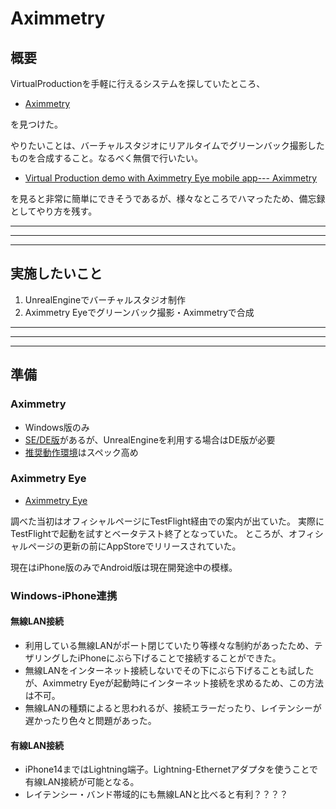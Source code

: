 # Aximmetry

## 概要
VirtualProductionを手軽に行えるシステムを探していたところ、
- [Aximmetry](https://aximmetry.com/)

を見つけた。

やりたいことは、バーチャルスタジオにリアルタイムでグリーンバック撮影したものを合成すること。なるべく無償で行いたい。

- [Virtual Production demo with Aximmetry Eye mobile app--- Aximmetry](https://www.youtube.com/watch?v=dugtm2TlY44)

を見ると非常に簡単にできそうであるが、様々なところでハマったため、備忘録としてやり方を残す。

---
---
---

## 実施したいこと
1. UnrealEngineでバーチャルスタジオ制作
2. Aximmetry Eyeでグリーンバック撮影・Aximmetryで合成

---
---
---

## 準備
### Aximmetry
- Windows版のみ
- [SE/DE版](https://aximmetry.com/ja/aximmetry-de-se)があるが、UnrealEngineを利用する場合はDE版が必要
- [推奨動作環境](https://aximmetry.com/ja/hardware-configuration)はスペック高め

### Aximmetry Eye
- [Aximmetry Eye](https://aximmetry.com/ja/aximmetry-eye)

調べた当初はオフィシャルページにTestFlight経由での案内が出ていた。
実際にTestFlightで起動を試すとベータテスト終了となっていた。
ところが、オフィシャルページの更新の前にAppStoreでリリースされていた。

現在はiPhone版のみでAndroid版は現在開発途中の模様。

### Windows-iPhone連携
#### 無線LAN接続
- 利用している無線LANがポート閉じていたり等様々な制約があったため、テザリングしたiPhoneにぶら下げることで接続することができた。
- 無線LANをインターネット接続しないでその下にぶら下げることも試したが、Aximmetry Eyeが起動時にインターネット接続を求めるため、この方法は不可。
- 無線LANの種類によると思われるが、接続エラーだったり、レイテンシーが遅かったり色々と問題があった。

#### 有線LAN接続
- iPhone14まではLightning端子。Lightning-Ethernetアダプタを使うことで有線LAN接続が可能となる。
- レイテンシー・バンド帯域的にも無線LANと比べると有利？？？？

